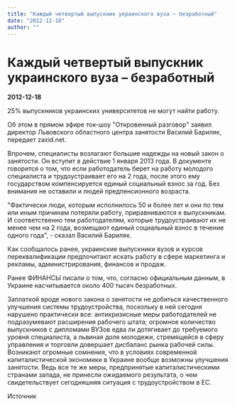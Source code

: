 ```yaml
---
title: "Каждый четвертый выпускник украинского вуза – безработный"
date: "2012-12-18"
author: ""
---
```


# Каждый четвертый выпускник украинского вуза – безработный

**2012-12-18** 

25% выпускников украинских университетов не могут найти работу.



 Об этом в прямом эфире ток-шоу "Откровенный разговор" заявил директор Львовского областного центра занятости Василий Бариляк, передает zaxid.net.



 Впрочем, специалисты возлагают большие надежды на новый закон о занятости. Он вступит в действие 1 января 2013 года. В документе говорится о том, что если работодатель берет на работу молодого специалиста и трудоустраивает его на 2 года, после этого ему государством компенсируется единый социальный взнос за год. Без внимания не оставили и людей предпенсионного возраста.



 "Фактически люди, которым исполнилось 50 и более лет и они по тем или иным причинам потеряли работу, приравниваются к выпускникам. И соответственно тем работодателям, которые трудоустраивают их не менее чем на 2 года, возмещают единый социальный взнос в течение одного года", - сказал Василий Бариляк.



 Как сообщалось ранее, украинские выпускники вузов и курсов переквалификации предпочитают искать работу в сфере маркетинга и рекламы, администрирования, финансов и продаж.



Ранее ФИНАНСЫ писали о том, что, согласно официальным данным, в Украине насчитывается около 400 тысяч безработных.

Заплаткой вроде нового закона о занятости не добиться качественного улучшения системы трудоустройства, поскольку в ней сегодня нарушено практически все: антикризисные меры работодателей не подразумевают расширения рабочего штата; огромное количество выпускников с дипломами ВУЗов едва ли дотягивает до требуемого уровня специалиста, а львиная доля молодежи, стремящейся в сферу управления и торговли довершает дисбаланс рынка рабочей силы. Возникают огромные сомнения, что в условиях современной капиталистической экономики в Украине вообще возможны улучшения занятости. Ведь все те же меры, предпринятые капиталистическими странами запада, не принесли ожидаемого результата, о чем свидетельствует сегодняшняя ситуация с трудоустройством в ЕС.  

Источник